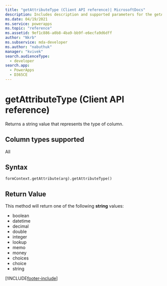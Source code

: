 ```yaml
---
title: "getAttributeType (Client API reference)| MicrosoftDocs"
description: Includes description and supported parameters for the getAttributeType method.
ms.date: 04/19/2021
ms.service: powerapps
ms.topic: "reference"
ms.assetid: 9ef1c886-a0b8-4ba9-bb9f-e6ecfa9d6dff
author: "Nkrb"
ms.subservice: mda-developer
ms.author: "nabuthuk"
manager: "kvivek"
search.audienceType: 
  - developer
search.app: 
  - PowerApps
  - D365CE
---
```

# getAttributeType (Client API reference)



Returns a string value that represents the type of column. 

## Column types supported

All

## Syntax

`formContext.getAttribute(arg).getAttributeType()`

## Return Value

This method will return one of the following **string** values:

- boolean
- datetime
- decimal
- double
- integer
- lookup
- memo
- money
- choices
- choice
- string


[!INCLUDE[footer-include](../../../../../includes/footer-banner.md)]